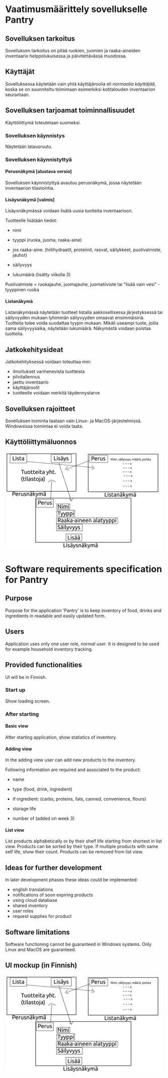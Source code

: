 
# Vaatimusmäärittely sovellukselle Pantry

## Sovelluksen tarkoitus

Sovelluksen tarkoitus on pitää ruokien, juomien ja raaka-aineiden inventaario helppolukuisessa ja päivitettävässä muodossa.

## Käyttäjät

Sovelluksessa käytetään vain yhtä käyttäjäroolia eli *normaalia käyttäjää*, koska se on suunniteltu toimimaan esimerkiksi kotitalouden inventaarion seurantaan.

## Sovelluksen tarjoamat toiminnallisuudet

Käyttöliittymä toteutetaan suomeksi.

### Sovelluksen käynnistys

Näytetään latausruutu.

### Sovelluksen käynnistyttyä

#### Perusnäkymä [alustava versio]

Sovelluksen käynnistyttyä avautuu perusnäkymä, jossa näytetään inventaarion tilastointia.

#### Lisäysnäkymä [valmis]

Lisäysnäkymässä voidaan lisätä uusia tuotteita inventaarioon.

Tuotteelle lisätään tiedot:

- nimi
- tyyppi (ruoka, juoma, raaka-aine)
- jos raaka-aine: (hiilihydraatit, proteiinit, rasvat, säilykkeet, puolivalmiste, jauhot)
- säilyvyys

- lukumäärä (lisätty viikolla 3)

Puolivalmiste = ruokajauhe, juomajauhe, juomatiiviste tai "lisää vain vesi" -tyyppinen ruoka

#### Listanäkymä

Listanäkymässä näytetään tuotteet listalla aakkosellisessa järjestyksessä tai säilyvyyden mukaan lyhimmän säilyvyyden omaavat ensimmäisinä. Tuotteita tulee voida suodattaa tyypin mukaan. Mikäli useampi tuote, joilla sama säilyvyysaika, näytetään lukumäärä. Näkymästä voidaan poistaa tuotteita.

## Jatkokehitysideat

Jatkokehityksessä voidaan toteuttaa mm:

- ilmoitukset vanhenevista tuotteista
- pilvitallennus
- jaettu inventaario
- käyttäjäroolit
- tuotteelle voidaan merkitä täydennystarve

## Sovelluksen rajoitteet

Sovelluksen toiminta taataan vain Linux- ja MacOS-järjestelmissä. Windowsissa toimintaa ei voida taata.

## Käyttöliittymäluonnos

![](./pictures/ui_mockup.png)

# Software requirements specification for Pantry

## Purpose

Purpose for the application 'Pantry' is to keep inventory of food, drinks and ingredients in readable and easily updated form.

## Users

Application uses only one user role, *normal user*. It is designed to be used for example household inventory tracking.

## Provided functionalities

UI will be in Finnish.

### Start up

Show loading screen.

### After starting

#### Basic view

After starting application, show statistics of inventory.

#### Adding view

In the adding view user can add new products to the inventory.

Following information are required and associated to the product:

- name
- type (food, drink, ingredient)
- if ingredient: (carbs, proteins, fats, canned, convenience, flours)
- storage life

- number of (added on week 3)

#### List view

List products alphabetically or by their shelf life starting from shortest in list view. Products can be sorted by their type. If multiple products with same self life, show their count. Products can be removed from list view.

## Ideas for further development

In later development phases these ideas could be implemented:

- english translations
- notifications of soon expiring products
- using cloud database
- shared inventory
- user roles
- request supplies for product

## Software limitations

Software functioning cannot be guaranteed in Windows systems. Only Linux and MacOS are guaranteed.

## UI mockup (in Finnish)

![](./pictures/ui_mockup.png)